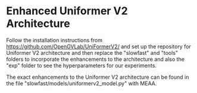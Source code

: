 # Enhanced Uniformer V2 Architecture

Follow the installation instructions from https://github.com/OpenGVLab/UniFormerV2/ and set up the repository for Uniformer V2 architecture and then replace the "slowfast" and "tools" folders to incorporate the enhancements to the architecture and also the "exp" folder to see the hyperparameters for our experiments.

The exact enhancements to the Uniformer V2 architecture can be found in the file "slowfast/models/uniformerv2_model.py" with MEAA.
